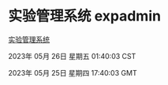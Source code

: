 # 实验管理系统 expadmin
[实验管理系统](http://:56808/expadmin-782313d2-e1b1-4ea7-932e-3a55e6a1a4d0/)

2023年 05月 26日 星期五 01:40:03 CST

2023年 05月 25日 星期四 17:40:03 GMT
